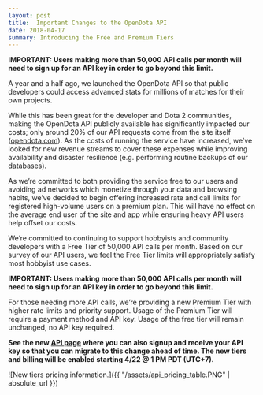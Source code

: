 ```yaml
---
layout: post
title:  Important Changes to the OpenDota API
date: 2018-04-17
summary: Introducing the Free and Premium Tiers
---
```

**IMPORTANT: Users making more than 50,000 API calls per month will need to sign up for an API key in order to go beyond this limit.**

A year and a half ago, we launched the OpenDota API so that public developers could access advanced stats for millions of
matches for their own projects.

While this has been great for the developer and Dota 2 communities, making the OpenDota API publicly available has
significantly impacted our costs; only around 20% of our API requests come from the site itself ([opendota.com](https://www.opendota.com)).
As the costs of running the service have increased, we’ve looked for new revenue streams to cover these expenses while
improving availability and disaster resilience (e.g. performing routine backups of our databases).

As we’re committed to both providing the service free to our users and avoiding ad networks which monetize through your
data and browsing habits, we’ve decided to begin offering increased rate and call limits for registered high-volume users
on a premium plan. This will have no effect on the average end user of the site and app while ensuring heavy API users help
offset our costs.

We’re committed to continuing to support hobbyists and community developers with a Free Tier of 50,000 API calls per month.
Based on our survey of our API users, we feel the Free Tier limits will appropriately satisfy most hobbyist use cases.

**IMPORTANT: Users making more than 50,000 API calls per month will need to sign up for an API key in order to go beyond this limit.**

For those needing more API calls, we’re providing a new Premium Tier with higher rate limits and priority support. 
Usage of the Premium Tier will require a payment method and API key. Usage of the free tier will remain unchanged, no API key required.

**See the new [API page](https://www.opendota.com/api-keys) where you can also signup and receive your API key so that you can migrate to this change ahead of time.
The new tiers and billing will be enabled starting 4/22 @ 1 PM PDT (UTC+7).**

![New tiers pricing information.]({{ "/assets/api_pricing_table.PNG" | absolute_url }})